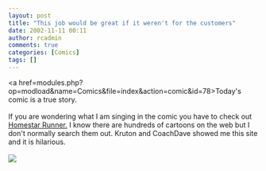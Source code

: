 ```yaml
---
layout: post
title: "This job would be great if it weren't for the customers"
date: 2002-11-11 00:11
author: rcadmin
comments: true
categories: [Comics]
tags: []
---
```

<a href=modules.php?op=modload&name=Comics&file=index&action=comic&id=78>Today's comic</a> is a true story.
<br />
<br />
If you are wondering what I am singing in the comic you have to check out <a href=http://www.homestarrunner.com>Homestar Runner.</a> I know there are hundreds of cartoons on the web but I don't normally search them out. Kruton and CoachDave showed me this site and it is hilarious.<br /><br /><!--more--><img src='http://dl.bitsmack.com/comics/20021111.gif'   />
